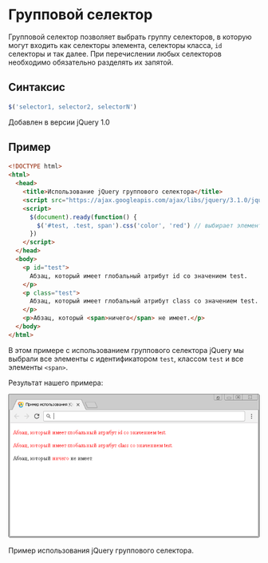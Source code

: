 # Групповой селектор

Групповой селектор позволяет выбрать группу селекторов, в которую могут входить как селекторы элемента, селекторы класса, `id` селекторы и так далее. При перечислении любых селекторов необходимо обязательно разделять их запятой.

## Синтаксис

```js
$('selector1, selector2, selectorN')
```

Добавлен в версии jQuery 1.0

## Пример

```html
<!DOCTYPE html>
<html>
  <head>
    <title>Использование jQuery группового селектора</title>
    <script src="https://ajax.googleapis.com/ajax/libs/jquery/3.1.0/jquery.min.js"></script>
    <script>
      $(document).ready(function() {
        $('#test, .test, span').css('color', 'red') // выбирает элементы с идентификатором test, классом test и все элементы <span>
      })
    </script>
  </head>
  <body>
    <p id="test">
      Абзац, который имеет глобальный атрибут id со значением test.
    </p>
    <p class="test">
      Абзац, который имеет глобальный атрибут class со значением test.
    </p>
    <p>Абзац, который <span>ничего</span> не имеет.</p>
  </body>
</html>
```

В этом примере с использованием группового селектора jQuery мы выбрали все элементы с идентификатором `test`, классом `test` и все элементы `<span>`.

Результат нашего примера:

![Пример использования jQuery группового селектора.](993.png)

Пример использования jQuery группового селектора.
